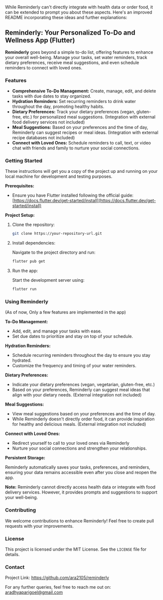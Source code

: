 While Reminderly can't directly integrate with health data or order food, it can be extended to prompt you about these aspects. Here's an improved README incorporating these ideas and further explanations:

## Reminderly: Your Personalized To-Do and Wellness App (Flutter)

**Reminderly** goes beyond a simple to-do list, offering features to enhance your overall well-being. Manage your tasks, set water reminders, track dietary preferences, receive meal suggestions, and even schedule reminders to connect with loved ones. 

### Features

* **Comprehensive To-Do Management:** Create, manage, edit, and delete tasks with due dates to stay organized.
* **Hydration Reminders:** Set recurring reminders to drink water throughout the day, promoting healthy habits.
* **Dietary Preferences:** Track your dietary preferences (vegan, gluten-free, etc.) for personalized meal suggestions. (Integration with external food delivery services not included)
* **Meal Suggestions:** Based on your preferences and the time of day, Reminderly can suggest recipes or meal ideas. (Integration with external recipe databases not included)
* **Connect with Loved Ones:** Schedule reminders to call, text, or video chat with friends and family to nurture your social connections.

### Getting Started
These instructions will get you a copy of the project up and running on your local machine for development and testing purposes.

**Prerequisites:**

* Ensure you have Flutter installed following the official guide: [https://docs.flutter.dev/get-started/install](https://docs.flutter.dev/get-started/install)

**Project Setup:**

1. Clone the repository:

   ```bash
   git clone https://your-repository-url.git
   ```

2. Install dependencies:

   Navigate to the project directory and run:

   ```bash
   flutter pub get
   ```

3. Run the app:

   Start the development server using:

   ```bash
   flutter run
   ```

### Using Reminderly
(As of now, Only a few features are implemented in the app)

**To-Do Management:**

* Add, edit, and manage your tasks with ease.
* Set due dates to prioritize and stay on top of your schedule.

**Hydration Reminders:**

* Schedule recurring reminders throughout the day to ensure you stay hydrated.
* Customize the frequency and timing of your water reminders.

**Dietary Preferences:**

* Indicate your dietary preferences (vegan, vegetarian, gluten-free, etc.)
* Based on your preferences, Reminderly can suggest meal ideas that align with your dietary needs. (External integration not included)

**Meal Suggestions:**

* View meal suggestions based on your preferences and the time of day.
* While Reminderly doesn't directly order food, it can provide inspiration for healthy and delicious meals. (External integration not included) 

**Connect with Loved Ones:**

* Redirect yourself to call to your loved ones via Reminderly
* Nurture your social connections and strengthen your relationships.

**Persistent Storage:**

Reminderly automatically saves your tasks, preferences, and reminders, ensuring your data remains accessible even after you close and reopen the app.

**Note:** Reminderly cannot directly access health data or integrate with food delivery services. However, it provides prompts and suggestions to support your well-being.

### Contributing

We welcome contributions to enhance Reminderly! Feel free to create pull requests with your improvements.

### License

This project is licensed under the MIT License. See the `LICENSE` file for details.

### Contact
Project Link: https://github.com/ara2105/reminderly

For any further queries, feel free to reach me out on: aradhyaparigoel@gmail.com

